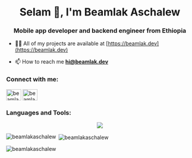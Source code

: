 <h1 align="center">Selam 👋, I'm Beamlak Aschalew</h1>
<h3 align="center">Mobile app developer and backend engineer from Ethiopia</h3>

- 👨‍💻 All of my projects are available at [https://beamlak.dev](https://beamlak.dev)

- 📫 How to reach me **hi@beamlak.dev**

<h3 align="left">Connect with me:</h3>
<p align="left">
<a href="https://dev.to/beamlakaschalew" target="blank"><img align="center" src="https://raw.githubusercontent.com/rahuldkjain/github-profile-readme-generator/master/src/images/icons/Social/devto.svg" alt="beamlakaschalew" height="30" width="40" /></a>
<a href="https://twitter.com/beamlakdev" target="blank"><img align="center" src="https://raw.githubusercontent.com/rahuldkjain/github-profile-readme-generator/master/src/images/icons/Social/twitter.svg" alt="beamlakdev" height="30" width="40" /></a>
</p>

<h3 align="left">Languages and Tools:</h3>
<p align="center">
  <a href="https://beamlak.dev/">
<img src="https://skillicons.dev/icons?i=html,css,js,laravel,vue,tailwind,ts,mysql,flutter,dart,git,postman,redis,linux,sqlite,nodejs,express" />
  </a>
</p>
<p><img align="left" src="https://github-readme-stats.vercel.app/api/top-langs?username=beamlakaschalew&show_icons=true&locale=en&layout=compact" alt="beamlakaschalew" /></p>

<p>&nbsp;<img align="center" src="https://github-readme-stats.vercel.app/api?username=beamlakaschalew&show_icons=true&locale=en" alt="beamlakaschalew" /></p>

<p><img align="center" src="https://github-readme-streak-stats.herokuapp.com/?user=beamlakaschalew&" alt="beamlakaschalew" /></p>

